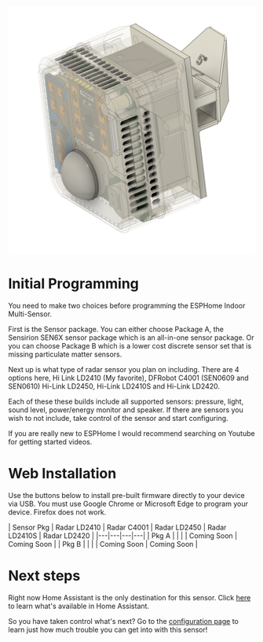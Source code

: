 ![Sensor](https://raw.githubusercontent.com/mikelawrence/esphome-indoor-multi-sensor-hardware/main/enclosure/meta/ESPHome-Multi-Sensor-Enclosure-Render.png)

# Initial Programming

You need to make two choices before programming the ESPHome Indoor Multi-Sensor. 

First is the Sensor package. You can either choose Package A, the Sensirion SEN6X sensor package which is an all-in-one sensor package. Or you can choose Package B which is a lower cost discrete sensor set that is missing particulate matter sensors. 

Next up is what type of radar sensor you plan on including. There are 4 options here, Hi Link LD2410 (My favorite), DFRobot C4001 (SEN0609 and SEN0610) Hi-Link LD2450, Hi-Link LD2410S and Hi-Link LD2420.

Each of these these builds include all supported sensors: pressure, light, sound level, power/energy monitor and speaker. If there are sensors you wish to not include, take control of the sensor and start configuring.

If you are really new to ESPHome I would recommend searching on Youtube for getting started videos.

# Web Installation

Use the buttons below to install pre-built firmware directly to your device via USB. You must use Google Chrome or Microsoft Edge to program your device. Firefox does not work.

| Sensor Pkg | Radar LD2410 | Radar C4001 | Radar LD2450 | Radar LD2410S | Radar LD2420 |
|---|---|---|---|
| Pkg A | <esp-web-install-button manifest="firmware/sensor-pkg-a-ld2410.manifest.json"></esp-web-install-button> | <esp-web-install-button manifest="firmware/sensor-pkg-a-c4001.manifest.json"></esp-web-install-button> | <esp-web-install-button manifest="firmware/sensor-pkg-a-ld2450.manifest.json"></esp-web-install-button> | Coming Soon | Coming Soon |
| Pkg B | <esp-web-install-button manifest="firmware/sensor-pkg-b-ld2410.manifest.json"></esp-web-install-button> | <esp-web-install-button manifest="firmware/sensor-pkg-b-c4001.manifest.json"></esp-web-install-button> | <esp-web-install-button manifest="firmware/sensor-pkg-b-ld2450.manifest.json"></esp-web-install-button> | Coming Soon | Coming Soon |

<script type="module" src="https://unpkg.com/esp-web-tools@10/dist/web/install-button.js?module"></script>

# Next steps

Right now Home Assistant is the only destination for this sensor. Click [here](./home-assistant.html) to learn what's available in Home Assistant.

So you have taken control what's next? Go to the [configuration page](./configuration.html) to learn just how much trouble you can get into with this sensor!

